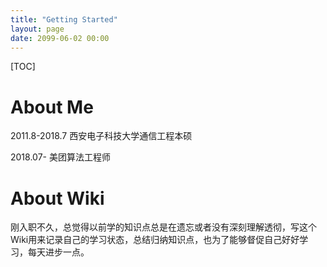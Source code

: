 ```yaml
---
title: "Getting Started"
layout: page
date: 2099-06-02 00:00
---
```


[TOC]

# About Me

2011.8-2018.7    西安电子科技大学通信工程本硕

2018.07-             美团算法工程师



# About Wiki

​    刚入职不久，总觉得以前学的知识点总是在遗忘或者没有深刻理解透彻，写这个Wiki用来记录自己的学习状态，总结归纳知识点，也为了能够督促自己好好学习，每天进步一点。